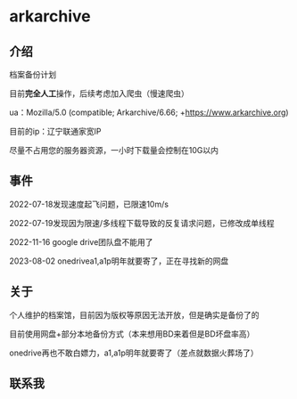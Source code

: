 # arkarchive

## 介绍

档案备份计划

目前**完全人工**操作，后续考虑加入爬虫（慢速爬虫）

ua：Mozilla/5.0 (compatible; Arkarchive/6.66; +https://www.arkarchive.org)

目前的ip：辽宁联通家宽IP

尽量不占用您的服务器资源，一小时下载量会控制在10G以内

## 事件

2022-07-18发现速度起飞问题，已限速10m/s

2022-07-19发现因为限速/多线程下载导致的反复请求问题，已修改成单线程

2022-11-16 google drive团队盘不能用了

2023-08-02 onedrivea1,a1p明年就要寄了，正在寻找新的网盘

## 关于

个人维护的档案馆，目前因为版权等原因无法开放，但是确实是备份了的

目前使用网盘+部分本地备份方式（本来想用BD来着但是BD坏盘率高）

onedrive再也不敢白嫖力，a1,a1p明年就要寄了（差点就数据火葬场了）

## 联系我



